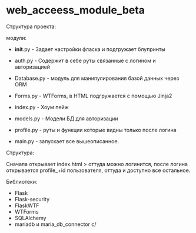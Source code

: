 # web_acceess_module_beta

Структура проекта:



модули:

- __init__.py - Задает настройки фласка и подгружает блупринты
- auth.py - Содержит в себе руты связанные с логином и авторизацией
- Database.py - модуль для манипулирования базой данных через ORM
- Forms.py - WTForms, в HTML подгружается с помощью Jinja2
- index.py - Хоум пейж
- models.py - Модели БД для авторизации
- profile.py - руты и функции которые видны только после логина

- main.py - запускает все вышеописанное.


Структура:

Сначала открывает index.html > оттуда можно логинится, после логина открывается profile_+id пользователя, оттуда и доступно все остальное.


Библиотеки:

- Flask
- Flask-security
- FlaskWTF
- WTForms
- SQLAlchemy
- mariadb и maria_db_connector c/


